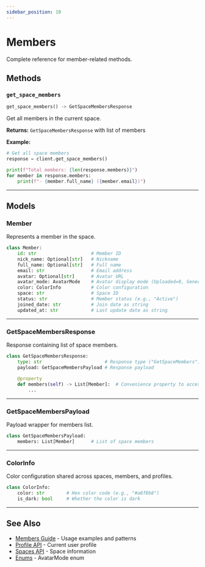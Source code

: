 ```yaml
---
sidebar_position: 10
---
```


# Members

Complete reference for member-related methods.

## Methods

### `get_space_members`

```python
get_space_members() -> GetSpaceMembersResponse
```

Get all members in the current space.

**Returns:** `GetSpaceMembersResponse` with list of members

**Example:**
```python
# Get all space members
response = client.get_space_members()

print(f"Total members: {len(response.members)}")
for member in response.members:
    print(f"- {member.full_name} ({member.email})")
```

---

## Models

### Member

Represents a member in the space.

```python
class Member:
    id: str                    # Member ID
    nick_name: Optional[str]   # Nickname
    full_name: Optional[str]   # Full name
    email: str                 # Email address
    avatar: Optional[str]      # Avatar URL
    avatar_mode: AvatarMode    # Avatar display mode (Uploaded=0, Generated=2)
    color: ColorInfo           # Color configuration
    space: str                 # Space ID
    status: str                # Member status (e.g., "Active")
    joined_date: str           # Join date as string
    updated_at: str            # Last update date as string
```

---

### GetSpaceMembersResponse

Response containing list of space members.

```python
class GetSpaceMembersResponse:
    type: str                       # Response type ("GetSpaceMembers")
    payload: GetSpaceMembersPayload # Response payload
    
    @property
    def members(self) -> List[Member]:  # Convenience property to access members
        ...
```

---

### GetSpaceMembersPayload

Payload wrapper for members list.

```python
class GetSpaceMembersPayload:
    members: List[Member]      # List of space members
```

---

### ColorInfo

Color configuration shared across spaces, members, and profiles.

```python
class ColorInfo:
    color: str        # Hex color code (e.g., "#a8f8b8")
    is_dark: bool     # Whether the color is dark
```

---

## See Also

- [Members Guide](../guides/members) - Usage examples and patterns
- [Profile API](./profile) - Current user profile
- [Spaces API](./spaces) - Space information
- [Enums](./enums) - AvatarMode enum

